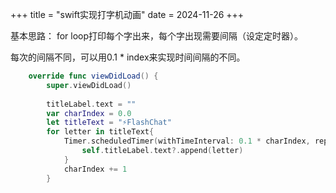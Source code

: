 +++
title = "swift实现打字机动画"
date = 2024-11-26
+++

基本思路：
for loop打印每个字出来，每个字出现需要间隔（设定定时器）。

每次的间隔不同，可以用0.1 * index来实现时间间隔的不同。

```swift
    override func viewDidLoad() {
        super.viewDidLoad()
        
        titleLabel.text = ""
        var charIndex = 0.0
        let titleText = "⚡️FlashChat"
        for letter in titleText{
            Timer.scheduledTimer(withTimeInterval: 0.1 * charIndex, repeats: false) { (timer) in
                self.titleLabel.text?.append(letter)
            }
            charIndex += 1
        }
```

